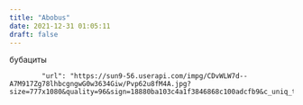 ```yaml
---
title: "Abobus"
date: 2021-12-31 01:05:11
draft: false
---
```


бубациты

            "url": "https://sun9-56.userapi.com/impg/CDvWLW7d--A7M917Zg78lhbcgngwG0w3634Giw/Pvp62u8fM4A.jpg?size=777x1080&quality=96&sign=18880ba103c4a1f3846868c100adcfb9&c_uniq_tag=d9RrTNrDqzvpViGlN7RLjZm7mKFliPPSW7lFlS6QWrc&type=album",
